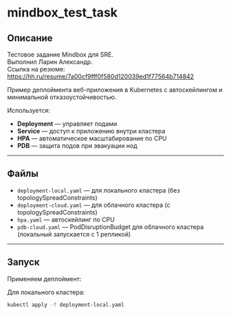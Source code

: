# mindbox_test_task

## Описание

Тестовое задание Mindbox для SRE.  
Выполнил Ларин Александр. \
Ссылка на резюме: https://hh.ru/resume/7a00cf9fff0f580d120039ed1f77564b714842

Пример деплоймента веб-приложения в Kubernetes с автоскейлингом и минимальной отказоустойчивостью.

Используется:
- **Deployment** — управляет подами
- **Service** — доступ к приложению внутри кластера
- **HPA** — автоматическое масштабирование по CPU
- **PDB** — защита подов при эвакуации нод

---

## Файлы

- `deployment-local.yaml` — для локального кластера (без topologySpreadConstraints)  
- `deployment-cloud.yaml` — для облачного кластера (с topologySpreadConstraints)  
- `hpa.yaml` — автоскейлинг по CPU  
- `pdb-cloud.yaml` — PodDisruptionBudget для облачного кластера (локальный запускается с 1 репликой)

---

## Запуск

Применяем деплоймент:

Для локального кластера:
```bash
kubectl apply -f deployment-local.yaml
